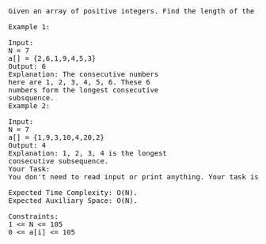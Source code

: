 <pre>

Given an array of positive integers. Find the length of the longest sub-sequence such that elements in the subsequence are consecutive integers, the consecutive numbers can be in any order.

Example 1:

Input:
N = 7
a[] = {2,6,1,9,4,5,3}
Output: 6
Explanation: The consecutive numbers 
here are 1, 2, 3, 4, 5, 6. These 6 
numbers form the longest consecutive
subsquence.
Example 2:

Input:
N = 7
a[] = {1,9,3,10,4,20,2}
Output: 4
Explanation: 1, 2, 3, 4 is the longest
consecutive subsequence.
Your Task:
You don't need to read input or print anything. Your task is to complete the function findLongestConseqSubseq() which takes the array arr[] and the size of the array as inputs and returns the length of the longest subsequence of consecutive integers. 

Expected Time Complexity: O(N).
Expected Auxiliary Space: O(N).

Constraints:
1 <= N <= 105
0 <= a[i] <= 105
</pre>
